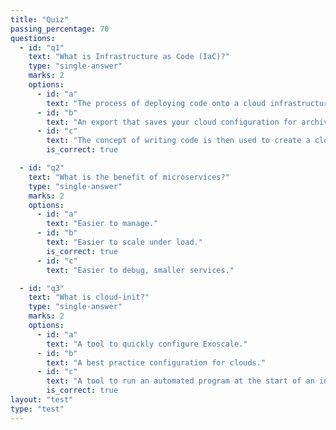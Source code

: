 ```yaml
---
title: "Quiz"
passing_percentage: 70
questions:
  - id: "q1"
    text: "What is Infrastructure as Code (IaC)?"
    type: "single-answer"
    marks: 2
    options:
      - id: "a"
        text: "The process of deploying code onto a cloud infrastructure."
      - id: "b"
        text: "An export that saves your cloud configuration for archive purposes."
      - id: "c"
        text: "The concept of writing code is then used to create a cloud infrastructure automatically."
        is_correct: true

  - id: "q2"
    text: "What is the benefit of microservices?"
    type: "single-answer"
    marks: 2
    options:
      - id: "a"
        text: "Easier to manage."
      - id: "b"
        text: "Easier to scale under load."
        is_correct: true
      - id: "c"
        text: "Easier to debug, smaller services."

  - id: "q3"
    text: "What is cloud-init?"
    type: "single-answer"
    marks: 2
    options:
      - id: "a"
        text: "A tool to quickly configure Exoscale."
      - id: "b"
        text: "A best practice configuration for clouds."
      - id: "c"
        text: "A tool to run an automated program at the start of an instance."
        is_correct: true
layout: "test"
type: "test"
---
```

